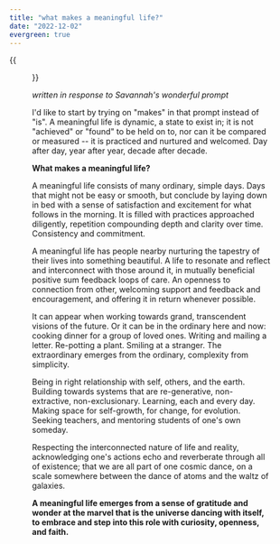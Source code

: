 ```yaml
---
title: "what makes a meaningful life?"
date: "2022-12-02"
evergreen: true
---
```


{{<figure src="/IMG_4991.png" caption="Boulder Valley Ranch, CO" >}}

*written in response to Savannah's wonderful prompt*

I'd like to start by trying on "makes" in that prompt instead of "is". A meaningful life is dynamic, a state to exist in; it is not "achieved" or "found" to be held on to, nor can it be compared or measured -- it is practiced and nurtured and welcomed. Day after day, year after year, decade after decade. 

**What makes a meaningful life?** 

A meaningful life consists of many ordinary, simple days. Days that might not be easy or smooth, but conclude by laying down in bed with a sense of satisfaction and excitement for what follows in the morning. It is filled with practices approached diligently, repetition compounding depth and clarity over time. Consistency and commitment. 

A meaningful life has people nearby nurturing the tapestry of their lives into something beautiful. A life to resonate and reflect and interconnect with those around it, in mutually beneficial positive sum feedback loops of care. An openness to connection from other, welcoming support and feedback and encouragement, and offering it in return whenever possible. 

It can appear when working towards grand, transcendent visions of the future. Or it can be in the ordinary here and now: cooking dinner for a group of loved ones. Writing and mailing a letter. Re-potting a plant. Smiling at a stranger. The extraordinary emerges from the ordinary, complexity from simplicity. 

Being in right relationship with self, others, and the earth. Building towards systems that are re-generative, non-extractive, non-exclusionary. Learning, each and every day. Making space for self-growth, for change, for evolution. Seeking teachers, and mentoring students of one's own someday.  

Respecting the interconnected nature of life and reality, acknowledging one's actions echo and reverberate through all of existence; that we are all part of one cosmic dance, on a scale somewhere between the dance of atoms and the waltz of galaxies. 

**A meaningful life emerges from a sense of gratitude and wonder at the marvel that is the universe dancing with itself, to embrace and step into this role with curiosity, openness, and faith.**
